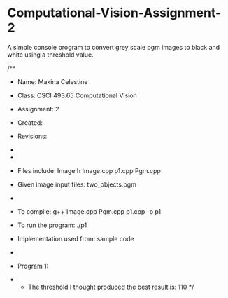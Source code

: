Computational-Vision-Assignment-2
=================================

A simple console program to convert grey scale pgm images to black and white using a threshold value.

/**
 * Name:              Makina Celestine
 * Class:             CSCI 493.65 Computational Vision	
 * Assignment:        2
 * Created:           
 * Revisions:
 *
 *
 * Files include:     		Image.h Image.cpp p1.cpp Pgm.cpp
 * Given image input files:	two_objects.pgm
 *
 * To compile: 	     		  g++ Image.cpp Pgm.cpp p1.cpp -o p1
 * To run the program:	          ./p1 <grey-scale-image> <threshold> <name-of-new-image>
 * Implementation used from:      sample code

 * 
 * Program 1:
 *	- The threshold I thought produced the best result is: 110
 */
